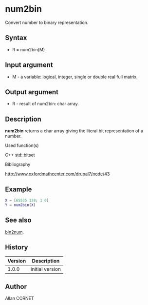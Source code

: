 

# num2bin

Convert number to binary representation.

## Syntax

- R = num2bin(M)

## Input argument

 - M - a variable: logical, integer, single or double real full matrix.

## Output argument

 - R - result of num2bin: char array.

## Description


  <p><b>num2bin</b> returns a char array giving the literal bit representation of a number.</p>


Used function(s)

C++ std::bitset

Bibliography

http://www.oxfordmathcenter.com/drupal7/node/43

## Example

```matlab
X = [65535 128; 1 0]
Y = num2bin(X)
```

## See also

[bin2num](bin2num.md).
## History

|Version|Description|
|------|------|
|1.0.0|initial version|


## Author

Allan CORNET



